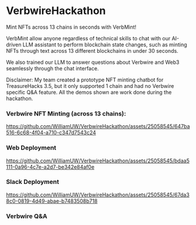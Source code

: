 # VerbwireHackathon
Mint NFTs across 13 chains in seconds with VerbMint! 

VerbMint allow anyone regardless of technical skills to chat with our AI-driven LLM assistant to perform blockchain state changes, such as minting NFTs through text across 13 different blockchains in under 30 seconds.

We also trained our LLM to answer questions about Verbwire and Web3 seamlessly through the chat interface.

Disclaimer: My team created a prototype NFT minting chatbot for TreasureHacks 3.5, but it only supported 1 chain and had no Verbwire specific Q&A feature. All the demos shown are work done during the hackathon.


### Verbwire NFT Minting (across 13 chains):


https://github.com/WilliamUW/VerbwireHackathon/assets/25058545/647ba516-6c68-4f04-a710-c347d7543c24


### Web Deployment


https://github.com/WilliamUW/VerbwireHackathon/assets/25058545/bdaa5111-0a96-4c7e-a2d7-be342e84af0e

### Slack Deployment



https://github.com/WilliamUW/VerbwireHackathon/assets/25058545/67da38c0-0819-4d49-abae-b7483508b718




### Verbwire Q&A
